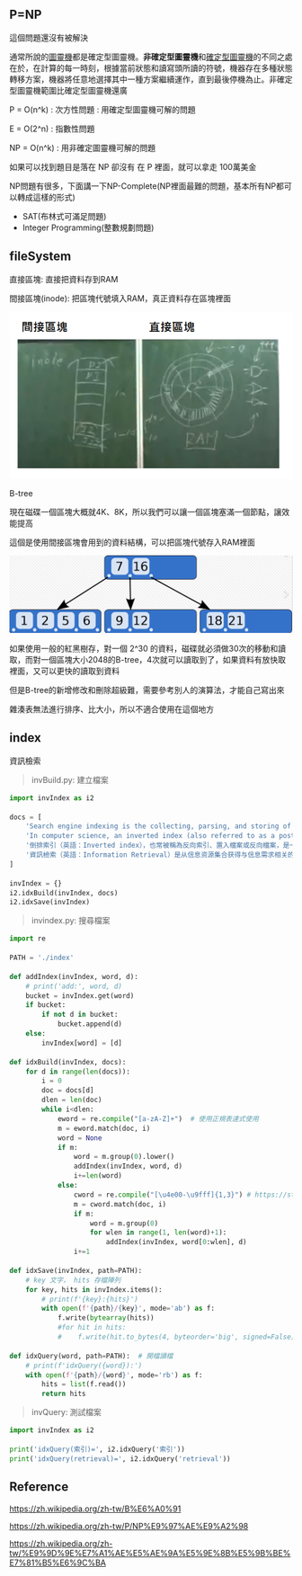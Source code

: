 ## P=NP

這個問題還沒有被解決



通常所說的[圖靈機](https://zh.wikipedia.org/wiki/图灵机)都是確定型圖靈機。**非確定型圖靈機**和[確定型圖靈機](https://zh.wikipedia.org/wiki/确定型图灵机)的不同之處在於，在計算的每一時刻，根據當前狀態和讀寫頭所讀的符號，機器存在多種狀態轉移方案，機器將任意地選擇其中一種方案繼續運作，直到最後停機為止。非確定型圖靈機範圍比確定型圖靈機還廣

P = O(n^k)  : 次方性問題 : 用確定型圖靈機可解的問題

E = O(2^n)  : 指數性問題

NP = O(n^k) : 用非確定圖靈機可解的問題



如果可以找到題目是落在 NP 卻沒有 在 P 裡面，就可以拿走 100萬美金



NP問題有很多，下面講一下NP-Complete(NP裡面最難的問題，基本所有NP都可以轉成這樣的形式)

* SAT(布林式可滿足問題)
* Integer Programming(整數規劃問題)



## fileSystem

直接區塊: 直接把資料存到RAM

間接區塊(inode): 把區塊代號填入RAM，真正資料存在區塊裡面

![](picture/Block.png)



B-tree

現在磁碟一個區塊大概就4K、8K，所以我們可以讓一個區塊塞滿一個節點，讓效能提高

這個是使用間接區塊會用到的資料結構，可以把區塊代號存入RAM裡面

![](picture/Btree.png)



如果使用一般的紅黑樹存，對一個 2^30 的資料，磁碟就必須做30次的移動和讀取，而對一個區塊大小2048的B-tree，4次就可以讀取到了，如果資料有放快取裡面，又可以更快的讀取到資料



但是B-tree的新增修改和刪除超級難，需要參考別人的演算法，才能自己寫出來



雜湊表無法進行排序、比大小，所以不適合使用在這個地方



## index

資訊檢索

> invBuild.py: 建立檔案

```python
import invIndex as i2

docs = [
    'Search engine indexing is the collecting, parsing, and storing of data to facilitate fast and accurate information retrieval. Index design incorporates interdisciplinary concepts from linguistics, cognitive psychology, mathematics, informatics, and computer science. An alternate name for the process, in the context of search engines designed to find web pages on the Internet, is web indexing.',
    'In computer science, an inverted index (also referred to as a postings list, postings file, or inverted file) is a database index storing a mapping from content, such as words or numbers, to its locations in a table, or in a document or a set of documents (named in contrast to a forward index, which maps from documents to content). The purpose of an inverted index is to allow fast full-text searches, at a cost of increased processing when a document is added to the database. The inverted file may be the database file itself, rather than its index. It is the most popular data structure used in document retrieval systems,[1] used on a large scale for example in search engines. Additionally, several significant general-purpose mainframe-based database management systems have used inverted list architectures, including ADABAS, DATACOM/DB, and Model 204.',
    '倒排索引（英語：Inverted index），也常被稱為反向索引、置入檔案或反向檔案，是一種索引方法，被用來儲存在全文搜尋下某個單詞在一個文件或者一組文件中的儲存位置的對映。它是文件檢索系統中最常用的資料結構。',
    '資訊檢索（英語：Information Retrieval）是从信息资源集合获得与信息需求相关的信息资源的活动。搜索可以基于全文或其他基于内容的索引。'
]

invIndex = {}
i2.idxBuild(invIndex, docs)
i2.idxSave(invIndex)
```





> invindex.py: 搜尋檔案

```python
import re

PATH = './index'

def addIndex(invIndex, word, d):
    # print('add:', word, d)
    bucket = invIndex.get(word)
    if bucket:
        if not d in bucket:
            bucket.append(d)
    else:
        invIndex[word] = [d]

def idxBuild(invIndex, docs):
    for d in range(len(docs)):
        i = 0
        doc = docs[d]
        dlen = len(doc)
        while i<dlen:
            eword = re.compile("[a-zA-Z]+")  # 使用正規表達式使用
            m = eword.match(doc, i)
            word = None
            if m:
                word = m.group(0).lower()
                addIndex(invIndex, word, d)
                i+=len(word)
            else:
                cword = re.compile("[\u4e00-\u9fff]{1,3}") # https://stackoverflow.com/questions/2718196/find-all-chinese-text-in-a-string-using-python-and-regex  中文字的字區，抓取一到三個字
                m = cword.match(doc, i)
                if m:
                    word = m.group(0)
                    for wlen in range(1, len(word)+1):
                        addIndex(invIndex, word[0:wlen], d)
                i+=1

def idxSave(invIndex, path=PATH):
    # key 文字， hits 存檔陣列
    for key, hits in invIndex.items():
        # print(f'{key}:{hits}')
        with open(f'{path}/{key}', mode='ab') as f:
            f.write(bytearray(hits))
            #for hit in hits:
            #    f.write(hit.to_bytes(4, byteorder='big', signed=False))

def idxQuery(word, path=PATH):  # 開檔讀檔
    # print(f'idxQuery({word}):')
    with open(f'{path}/{word}', mode='rb') as f:
        hits = list(f.read())
        return hits
```



> invQuery: 測試檔案

```python
import invIndex as i2

print('idxQuery(索引)=', i2.idxQuery('索引'))
print('idxQuery(retrieval)=', i2.idxQuery('retrieval'))
```







## Reference

https://zh.wikipedia.org/zh-tw/B%E6%A0%91

https://zh.wikipedia.org/zh-tw/P/NP%E9%97%AE%E9%A2%98

https://zh.wikipedia.org/zh-tw/%E9%9D%9E%E7%A1%AE%E5%AE%9A%E5%9E%8B%E5%9B%BE%E7%81%B5%E6%9C%BA